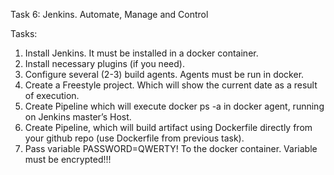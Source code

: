Task 6: Jenkins. Automate, Manage and Control
 
Tasks:
1. Install Jenkins. It must be installed in a docker container.
2. Install necessary plugins (if you need).
3. Configure several (2-3) build agents. Agents must be run in docker.
4. Create a Freestyle project. Which will show the current date as a result of execution.
5. Create Pipeline which will execute docker ps -a in docker agent, running on Jenkins master’s Host.
6. Create Pipeline, which will build artifact using Dockerfile directly from your github repo (use Dockerfile from previous task).
7. Pass  variable PASSWORD=QWERTY! To the docker container. Variable must be encrypted!!!
